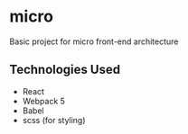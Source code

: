 # micro
Basic project for micro front-end architecture

## Technologies Used

- React
- Webpack 5
- Babel
- scss (for styling)


